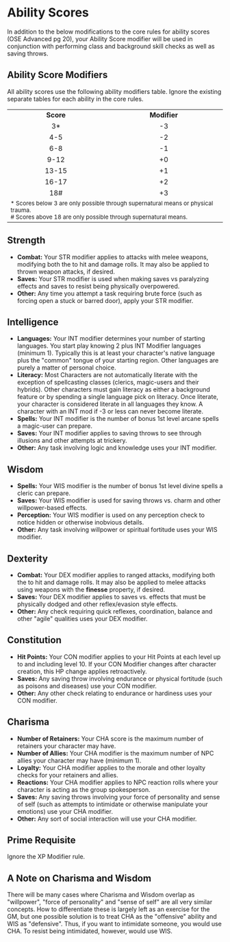 # Ability Scores
In addition to the below modifications to the core rules for ability scores (OSE Advanced pg 20), your Ability Score modifier will be used in conjunction with performing class and background skill checks as well as saving throws.

## Ability Score Modifiers
All ability scores use the following ability modifiers table.  Ignore the existing separate tables for each ability in the core rules.
<table>
    <tr>
        <td align="center"><b>Score</b></td>
        <td align="center"><b>Modifier</b></td>
    </tr>
    <tr>
        <td align="center">3*</td>
        <td align="center">-3</td>
    </tr>
    <tr>
        <td align="center">4-5</td>
        <td align="center">-2</td>
    </tr>
    <tr>
        <td align="center">6-8</td>
        <td align="center">-1</td>
    </tr>
    <tr>
        <td align="center">9-12</td>
        <td align="center">+0</td>
    </tr>
    <tr>
        <td align="center">13-15</td>
        <td align="center">+1</td>
    </tr>
    <tr>
        <td align="center">16-17</td>
        <td align="center">+2</td>
    </tr>
    <tr>
        <td align="center">18#</td>
        <td align="center">+3</td>
    </tr>
    <tr><td colspan=2><sub>* Scores below 3 are only possible through supernatural means or physical trauma.<br/># Scores above 18 are only possible through supernatural means.</sub></td></tr>
</table>

## Strength
- **Combat:** Your STR modifier applies to attacks with melee weapons, modifying both the to hit and damage rolls.  It may also be applied to thrown weapon attacks, if desired.
- **Saves:** Your STR modifier is used when making saves vs paralyzing effects and saves to resist being physically overpowered.
- **Other:** Any time you attempt a task requiring brute force (such as forcing open a stuck or barred door), apply your STR modifier.

## Intelligence
- **Languages:** Your INT modifier determines your number of starting languages.  You start play knowing 2 plus INT Modifier languages (minimum 1).  Typically this is at least your character's native language plus the "common" tongue of your starting region.  Other languages are purely a matter of personal choice.
- **Literacy:** Most Characters are not automatically literate with the exception of spellcasting classes (clerics, magic-users and their hybrids).  Other characters must gain literacy as either a background feature or by spending a single language pick on literacy.  Once literate, your character is considered literate in all languages they know.  A character with an INT mod if -3 or less can never become literate.
- **Spells:** Your INT modifier is the number of bonus 1st level arcane spells a magic-user can prepare.
- **Saves:** Your INT modifier applies to saving throws to see through illusions and other attempts at trickery.
- **Other:** Any task involving logic and knowledge uses your INT modifier.

## Wisdom
- **Spells:** Your WIS modifier is the number of bonus 1st level divine spells a cleric can prepare.
- **Saves:** Your WIS modifier is used for saving throws vs. charm and other willpower-based effects.
- **Perception:** Your WIS modifier is used on any perception check to notice hidden or otherwise inobvious details.
- **Other:** Any task involving willpower or spiritual fortitude uses your WIS modifier.

## Dexterity
- **Combat:** Your DEX modifier applies to ranged attacks, modifying both the to hit and damage rolls.  It may also be applied to melee attacks using weapons with the **finesse** property, if desired.
- **Saves:** Your DEX modifier applies to saves vs. effects that must be physically dodged and other reflex/evasion style effects.
- **Other:** Any check requiring quick reflexes, coordination, balance and other "agile" qualities uses your DEX modifier.

## Constitution
- **Hit Points:** Your CON modifier applies to your Hit Points at each level up to and including level 10.  If your CON Modifier changes after character creation, this HP change applies retroactively.
- **Saves:** Any saving throw involving endurance or physical fortitude (such as poisons and diseases) use your CON modifier.
- **Other:** Any other check relating to endurance or hardiness uses your CON modifier.

## Charisma
- **Number of Retainers:** Your CHA score is the maximum number of retainers your character may have.
- **Number of Allies:** Your CHA modifier is the maximum number of NPC allies your character may have (minimum 1).
- **Loyalty:** Your CHA modifier applies to the morale and other loyalty checks for your retainers and allies.
- **Reactions:** Your CHA modifier applies to NPC reaction rolls where your character is acting as the group spokesperson.
- **Saves:** Any saving throws involving your force of personality and sense of self (such as attempts to intimidate or otherwise manipulate your emotions) use your CHA modifier.
- **Other:** Any sort of social interaction will use your CHA modifier.

## Prime Requisite
Ignore the XP Modifier rule.

## A Note on Charisma and Wisdom
There will be many cases where Charisma and Wisdom overlap as "willpower", "force of personality" and "sense of self" are all very similar concepts.  How to differentiate these is largely left as an exercise for the GM, but one possible solution is to treat CHA as the "offensive" ability and WIS as "defensive".  Thus, if you want to intimidate someone, you would use CHA.  To resist being intimidated, however, would use WIS.